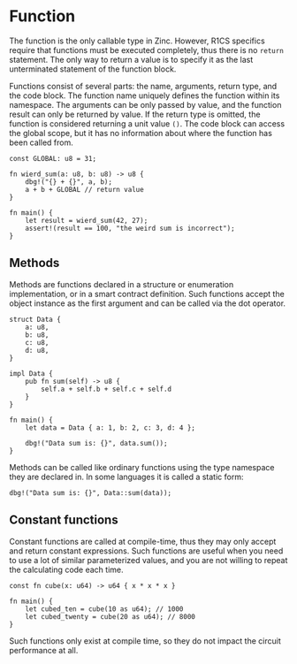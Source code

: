 # Function

The function is the only callable type in Zinc. However, R1CS specifics require
that functions must be executed completely, thus there is no `return` statement.
The only way to return a value is to specify it as the last unterminated
statement of the function block.

Functions consist of several parts: the name, arguments, return type, and the
code block. The function name uniquely defines the function within its namespace.
The arguments can be only passed by value, and the function result can only be
returned by value. If the return type is omitted, the function is considered
returning a unit value `()`. The code block can access the global scope,
but it has no information about where the function has been called from.

```rust,no_run,noplaypen
const GLOBAL: u8 = 31;

fn wierd_sum(a: u8, b: u8) -> u8 {
    dbg!("{} + {}", a, b);
    a + b + GLOBAL // return value
}

fn main() {
    let result = wierd_sum(42, 27);
    assert!(result == 100, "the weird sum is incorrect");
}
```

## Methods

Methods are functions declared in a structure or enumeration implementation,
or in a smart contract definition. Such functions accept the object instance as
the first argument and can be called via the dot operator.

```rust,no_run,noplaypen
struct Data {
    a: u8,
    b: u8,
    c: u8,
    d: u8,
}

impl Data {
    pub fn sum(self) -> u8 {
        self.a + self.b + self.c + self.d
    }
}

fn main() {
    let data = Data { a: 1, b: 2, c: 3, d: 4 };
    
    dbg!("Data sum is: {}", data.sum());
}
```

Methods can be called like ordinary functions using the type namespace they
are declared in. In some languages it is called a static form:

```rust,no_run,noplaypen
dbg!("Data sum is: {}", Data::sum(data));
```

## Constant functions

Constant functions are called at compile-time, thus they may only accept and
return constant expressions. Such functions are useful when you need to use
a lot of similar parameterized values, and you are not willing to repeat the
calculating code each time.

```rust,no_run,noplaypen
const fn cube(x: u64) -> u64 { x * x * x }

fn main() {
    let cubed_ten = cube(10 as u64); // 1000
    let cubed_twenty = cube(20 as u64); // 8000
}
```

Such functions only exist at compile time, so they do not impact the circuit
performance at all.

